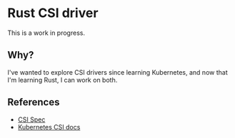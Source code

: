 # Rust CSI driver
This is a work in progress.

## Why?
I've wanted to explore CSI drivers since learning Kubernetes, and now that I'm learning Rust, I can work on both.


## References
- [CSI Spec](https://github.com/container-storage-interface/spec/blob/master/spec.md)
- [Kubernetes CSI docs](https://kubernetes-csi.github.io/docs/introduction.html)
